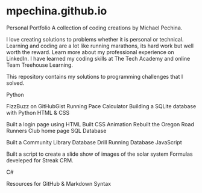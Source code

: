 # mpechina.github.io
Personal Portfolio
A collection of coding creations by Michael Pechina.

I love creating solutions to problems whether it is personal or technical. Learning and coding are a lot like running marathons, its hard work but well worth the reward. Learn more about my professional experience on LinkedIn. I have learned my coding skills at The Tech Academy and online Team Treehouse Learning.

This repository contains my solutions to programming challenges that I solved.

Python

FizzBuzz on GitHubGist
Running Pace Calculator
Building a SQLite database with Python
HTML & CSS

Built a login page using HTML
Built CSS Animation
Rebuilt the Oregon Road Runners Club home page
SQL Database

Built a Community Library Database Drill
Running Database
JavaScript

Built a script to create a slide show of images of the solar system
Formulas develeped for Streak CRM.

C#



Resources for GitHub & Markdown Syntax

